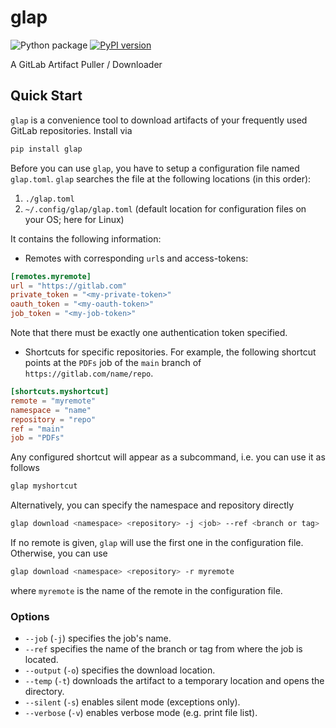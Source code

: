 # glap

![Python package](https://github.com/Mountlex/glap/workflows/Python%20package/badge.svg)
[![PyPI version](https://badge.fury.io/py/glap.svg)](https://badge.fury.io/py/glap)

A GitLab Artifact Puller / Downloader

## Quick Start

`glap` is a convenience tool to download artifacts of your frequently used GitLab repositories. Install via

```bash
pip install glap
```

Before you can use `glap`, you have to setup a configuration file named `glap.toml`. `glap` searches the file at the following locations (in this order):

1. `./glap.toml`
2. `~/.config/glap/glap.toml` (default location for configuration files on your OS; here for Linux)

It contains the following information:

* Remotes with corresponding `url`s and access-tokens:

```toml
[remotes.myremote]
url = "https://gitlab.com"
private_token = "<my-private-token>"
oauth_token = "<my-oauth-token>"
job_token = "<my-job-token>"
```

Note that there must be exactly one authentication token specified.

* Shortcuts for specific repositories. For example, the following shortcut points at the `PDFs` job of the `main` branch of `https://gitlab.com/name/repo`.

```toml
[shortcuts.myshortcut]
remote = "myremote"
namespace = "name"
repository = "repo"
ref = "main"
job = "PDFs"
```

Any configured shortcut will appear as a subcommand, i.e. you can use it as follows

```bash
glap myshortcut
```

Alternatively, you can specify the namespace and repository directly

```bash
glap download <namespace> <repository> -j <job> --ref <branch or tag>
```

If no remote is given, `glap` will use the first one in the configuration file. Otherwise, you can use

```bash
glap download <namespace> <repository> -r myremote
```

where `myremote` is the name of the remote in the configuration file.

### Options

* `--job` (`-j`) specifies the job's name.
* `--ref` specifies the name of the branch or tag from where the job is located.
* `--output` (`-o`) specifies the download location.
* `--temp` (`-t`) downloads the artifact to a temporary location and opens the directory.
* `--silent` (`-s`) enables silent mode (exceptions only).
* `--verbose` (`-v`) enables verbose mode (e.g. print file list).
  